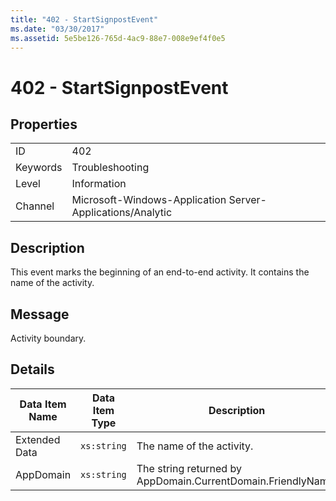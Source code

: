 ```yaml
---
title: "402 - StartSignpostEvent"
ms.date: "03/30/2017"
ms.assetid: 5e5be126-765d-4ac9-88e7-008e9ef4f0e5
---
```

# 402 - StartSignpostEvent
## Properties  
  
|||  
|-|-|  
|ID|402|  
|Keywords|Troubleshooting|  
|Level|Information|  
|Channel|Microsoft-Windows-Application Server-Applications/Analytic|  
  
## Description  
 This event marks the beginning of an end-to-end activity. It contains the name of the activity.  
  
## Message  
 Activity boundary.  
  
## Details  
  
|Data Item Name|Data Item Type|Description|  
|--------------------|--------------------|-----------------|  
|Extended Data|`xs:string`|The name of the activity.|  
|AppDomain|`xs:string`|The string returned by AppDomain.CurrentDomain.FriendlyName.|
